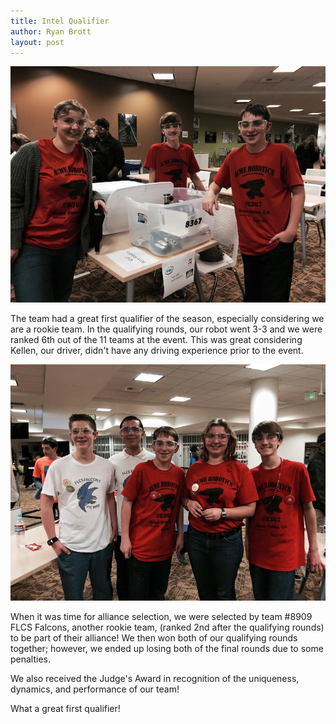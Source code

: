 ```yaml
---
title: Intel Qualifier
author: Ryan Brott
layout: post
---
```

![The team at the Intel Qualifier](/assets/team3.jpg)

The team had a great first qualifier of the season, especially considering we are a rookie team. In the qualifying rounds, our robot went 3-3 and we were ranked 6th out of the 11 teams at the event. This was great considering Kellen, our driver, didn't have any driving experience prior to the event.

![Alliance partners, Team #8909 FLCS Falcons](/assets/flcsfalcons.jpg)

When it was time for alliance selection, we were selected by team #8909 FLCS Falcons, another rookie team, (ranked 2nd after the qualifying rounds) to be part of their alliance! We then won both of our qualifying rounds together; however, we ended up losing both of the final rounds due to some penalties.

We also received the Judge's Award in recognition of the uniqueness, dynamics, and performance of our team!

What a great first qualifier!
